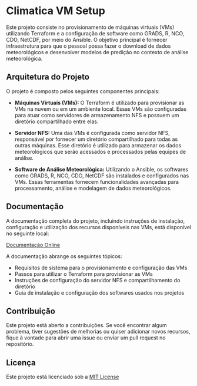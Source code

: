 # Climatica VM Setup

Este projeto consiste no provisionamento de máquinas virtuais (VMs) utilizando Terraform e a configuração de software como GRADS, R, NCO, CDO, NetCDF, por meio do Ansible. O objetivo principal é fornecer infraestrutura para que o pessoal possa fazer o download de dados meteorológicos e desenvolver modelos de predição no contexto de análise meteorológica.

## Arquitetura do Projeto

O projeto é composto pelos seguintes componentes principais:

- **Máquinas Virtuais (VMs):** O Terraform é utilizado para provisionar as VMs na nuvem ou em um ambiente local. Essas VMs são configuradas para atuar como servidores de armazenamento NFS e possuem um diretório compartilhado entre elas.

- **Servidor NFS:** Uma das VMs é configurada como servidor NFS, responsável por fornecer um diretório compartilhado para todas as outras máquinas. Esse diretório é utilizado para armazenar os dados meteorológicos que serão acessados e processados pelas equipes de análise.

- **Software de Análise Meteorológica:** Utilizando o Ansible, os softwares como GRADS, R, NCO, CDO, NetCDF são instalados e configurados nas VMs. Essas ferramentas fornecem funcionalidades avançadas para processamento, análise e modelagem de dados meteorológicos.

## Documentação

A documentação completa do projeto, incluindo instruções de instalação, configuração e utilização dos recursos disponíveis nas VMs, está disponível no seguinte local:

[Documentação Online](https://docs.google.com/document/d/1wAmIFENGyHOaDRvHf-nj1dKjrTmnqjy7cp26WLjXQAE/edit?usp=sharing)

A documentação abrange os seguintes tópicos:

- Requisitos de sistema para o provisionamento e configuração das VMs
- Passos para utilizar o Terraform para provisionar as VMs
- Instruções de configuração do servidor NFS e compartilhamento do diretório
- Guia de instalação e configuração dos softwares usados nos projetos

## Contribuição

Este projeto está aberto a contribuições. Se você encontrar algum problema, tiver sugestões de melhorias ou quiser adicionar novos recursos, fique à vontade para abrir uma issue ou enviar um pull request no repositório.


## Licença

Este projeto está licenciado sob a [MIT License](LICENSE)
